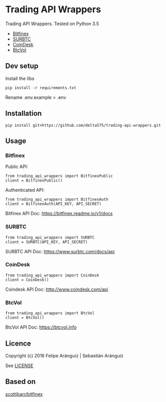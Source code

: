 # Trading API Wrappers

Trading API Wrappers.
Tested on Python 3.5

- [Bitfinex](https://www.bitfinex.com)
- [SURBTC](https://www.surbtc.com)
- [CoinDesk](http://www.coindesk.com)
- [BtcVol](https://btcvol.info)

## Dev setup

Install the libs

    pip install -r requirements.txt

Rename .env.example > .env

## Installation

    pip install git+https://github.com/delta575/trading-api-wrappers.git

## Usage

### Bitfinex

Public API:

    from trading_api_wrappers import BitfinexPublic
    client = BitfinexPublic()

Authenticated API:

    from trading_api_wrappers import BitfinexAuth
    client = BitfinexAuth(API_KEY, API_SECRET)

Bitfinex API Doc:
https://bitfinex.readme.io/v1/docs

### SURBTC

    from trading_api_wrappers import SURBTC
    client = SURBTC(API_KEY, API_SECRET)

SURBTC API Doc:
https://www.surbtc.com/docs/api

### CoinDesk

    from trading_api_wrappers import CoinDesk
    client = CoinDesk()    

Coindesk API Doc:
http://www.coindesk.com/api

### BtcVol

    from trading_api_wrappers import BtcVol
    client = BtcVol()

BtcVol API Doc:
https://btcvol.info

## Licence

Copyright (c) 2016 Felipe Aránguiz | Sebastián Aránguiz

See [LICENSE](LICENSE)

## Based on

[scottjbarr/bitfinex](https://github.com/scottjbarr/bitfinex)
